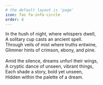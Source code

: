 ```yaml
---
# the default layout is 'page'
icon: fas fa-info-circle
order: 4
---
```


In the hush of night, where whispers dwell,<br/>
A solitary cup casts an ancient spell.<br/>
Through veils of mist where truths entwine,<br/>
Glimmer hints of crimson, ebony, and pine.<br/>
<br/>
Amid the silence, dreams unfurl their wings,<br/>
A cryptic dance of unseen, vibrant things,<br/>
Each shade a story, bold yet unseen,<br/>
Hidden within the palette of a dream.<br/>
